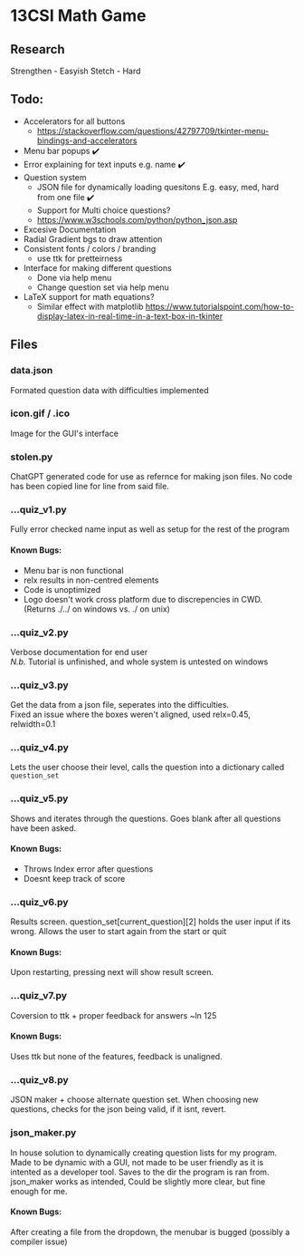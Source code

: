 # 13CSI Math Game
## Research
Strengthen - Easyish
Stetch - Hard


## Todo:
- Accelerators for all buttons 
  - https://stackoverflow.com/questions/42797709/tkinter-menu-bindings-and-accelerators
- Menu bar popups ✔️
- Error explaining for text inputs e.g. name ✔️
- Question system
    - JSON file for dynamically loading quesitons
    E.g. easy, med, hard from one file ✔️
    - Support for Multi choice questions?
    - https://www.w3schools.com/python/python_json.asp
- Excesive Documentation
- Radial Gradient bgs to draw attention
- Consistent fonts / colors / branding
  - use ttk for pretteirness
- Interface for making different questions
  - Done via help menu
  - Change question set via help menu
- LaTeX support for math equations?
  - Similar effect with matplotlib https://www.tutorialspoint.com/how-to-display-latex-in-real-time-in-a-text-box-in-tkinter

## Files
### data.json
Formated question data with difficulties implemented

### icon.gif / .ico
Image for the GUI's interface

### stolen.py
ChatGPT generated code for use as refernce for making json files. No code has been copied line for line from said file.

### ...quiz_v1.py
Fully error checked name input as well as setup for the rest of the program
#### Known Bugs:
- Menu bar is non functional
- relx results in non-centred elements
- Code is unoptimized
- Logo doesn't work cross platform due to discrepencies in CWD. (Returns ./../ on windows vs. ./ on unix)

### ...quiz_v2.py
Verbose documentation for end user  
*N.b.* Tutorial is unfinished, and whole system is untested on windows

### ...quiz_v3.py
Get the data from a json file, seperates into the difficulties.  
Fixed an issue where the boxes weren't aligned, used relx=0.45, relwidth=0.1

### ...quiz_v4.py
Lets the user choose their level, calls the question into a dictionary called ```question_set```

### ...quiz_v5.py
Shows and iterates through the questions. Goes blank after all questions have been asked.
#### Known Bugs:
- Throws Index error after questions
- Doesnt keep track of score
### ...quiz_v6.py
Results screen. question_set[current_question][2] holds the user input if its wrong. Allows the user to start again from the start or quit
#### Known Bugs:
Upon restarting, pressing next will show result screen.
### ...quiz_v7.py
Coversion to ttk + proper feedback for answers ~ln 125
#### Known Bugs:
Uses ttk but none of the features, feedback is unaligned.
### ...quiz_v8.py
JSON maker + choose alternate question set. When choosing new questions, checks for the json being valid, if it isnt, revert.
### json_maker.py
In house solution to dynamically creating question lists for my program. Made to be dynamic with a GUI, not made to be user friendly as it is intented as a developer tool. Saves to the dir the program is ran from.
json_maker works as intended, Could be slightly more clear, but fine enough for me. 
#### Known Bugs:
After creating a file from the dropdown, the menubar is bugged (possibly a compiler issue)